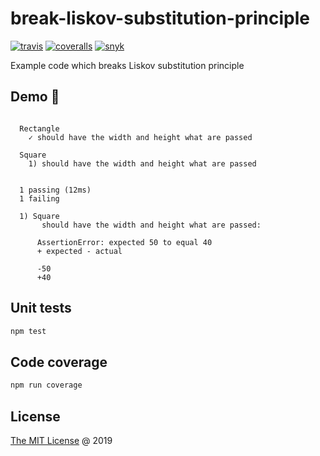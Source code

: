 # break-liskov-substitution-principle

[![travis](https://img.shields.io/travis/piecioshka/break-liskov-substitution-principle.svg)](https://travis-ci.org/piecioshka/break-liskov-substitution-principle)
[![coveralls](https://coveralls.io/repos/github/piecioshka/break-liskov-substitution-principle/badge.svg?branch=master)](https://coveralls.io/github/piecioshka/break-liskov-substitution-principle?branch=master)
[![snyk](https://snyk.io/test/github/piecioshka/break-liskov-substitution-principle/badge.svg?targetFile=package.json)](https://snyk.io/test/github/piecioshka/break-liskov-substitution-principle?targetFile=package.json)

Example code which breaks Liskov substitution principle

## Demo :tada:

```text

  Rectangle
    ✓ should have the width and height what are passed

  Square
    1) should have the width and height what are passed


  1 passing (12ms)
  1 failing

  1) Square
       should have the width and height what are passed:

      AssertionError: expected 50 to equal 40
      + expected - actual

      -50
      +40

```

## Unit tests

```bash
npm test
```

## Code coverage

```bash
npm run coverage
```

## License

[The MIT License](http://piecioshka.mit-license.org) @ 2019
